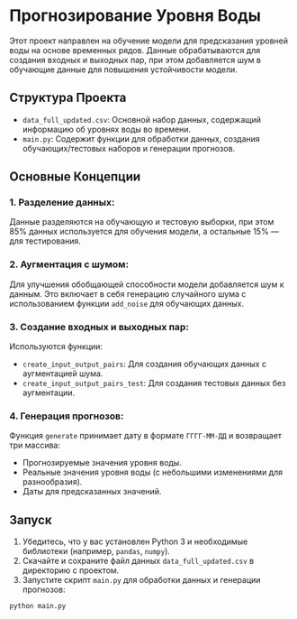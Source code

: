 # Прогнозирование Уровня Воды

Этот проект направлен на обучение модели для предсказания уровней воды на основе временных рядов. Данные обрабатываются для создания входных и выходных пар, при этом добавляется шум в обучающие данные для повышения устойчивости модели.

## Структура Проекта

- `data_full_updated.csv`: Основной набор данных, содержащий информацию об уровнях воды во времени.
- `main.py`: Содержит функции для обработки данных, создания обучающих/тестовых наборов и генерации прогнозов.

## Основные Концепции

### 1. **Разделение данных**:
Данные разделяются на обучающую и тестовую выборки, при этом 85% данных используется для обучения модели, а остальные 15% — для тестирования.

### 2. **Аугментация с шумом**:
Для улучшения обобщающей способности модели добавляется шум к данным. Это включает в себя генерацию случайного шума с использованием функции `add_noise` для обучающих данных.

### 3. **Создание входных и выходных пар**:
Используются функции:
- `create_input_output_pairs`: Для создания обучающих данных с аугментацией шума.
- `create_input_output_pairs_test`: Для создания тестовых данных без аугментации.

### 4. **Генерация прогнозов**:
Функция `generate` принимает дату в формате `ГГГГ-ММ-ДД` и возвращает три массива:
- Прогнозируемые значения уровня воды.
- Реальные значения уровня воды (с небольшими изменениями для разнообразия).
- Даты для предсказанных значений.

## Запуск

1. Убедитесь, что у вас установлен Python 3 и необходимые библиотеки (например, `pandas`, `numpy`).
2. Скачайте и сохраните файл данных `data_full_updated.csv` в директорию с проектом.
3. Запустите скрипт `main.py` для обработки данных и генерации прогнозов:

```bash
python main.py
